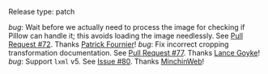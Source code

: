 Release type: patch

*bug*: Wait before we actually need to process the image for checking if Pillow can handle it; this avoids loading the image needlessly. See [Pull Request #72](https://github.com/pelican-plugins/image-process/pull/72). Thanks [Patrick Fournier](https://github.com/patrickfournier)!
*bug*: Fix incorrect cropping transformation documentation. See [Pull Request #77](https://github.com/pelican-plugins/image-process/pull/77). Thanks [Lance Goyke](https://github.com/lancegoyke)!
*bug*: Support `lxml` v5. See [Issue #80](https://github.com/pelican-plugins/image-process/issues/80). Thanks [MinchinWeb](https://github.com/MinchinWeb)!
